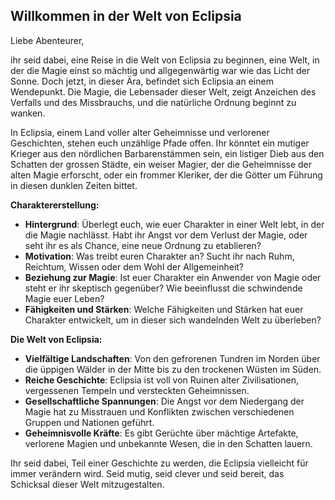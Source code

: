 ## Willkommen in der Welt von Eclipsia

Liebe Abenteurer,

ihr seid dabei, eine Reise in die Welt von Eclipsia zu beginnen, eine Welt, in der die Magie einst so mächtig und allgegenwärtig war wie das Licht der Sonne. Doch jetzt, in dieser Ära, befindet sich Eclipsia an einem Wendepunkt. Die Magie, die Lebensader dieser Welt, zeigt Anzeichen des Verfalls und des Missbrauchs, und die natürliche Ordnung beginnt zu wanken.

In Eclipsia, einem Land voller alter Geheimnisse und verlorener Geschichten, stehen euch unzählige Pfade offen. Ihr könntet ein mutiger Krieger aus den nördlichen Barbarenstämmen sein, ein listiger Dieb aus den Schatten der grossen Städte, ein weiser Magier, der die Geheimnisse der alten Magie erforscht, oder ein frommer Kleriker, der die Götter um Führung in diesen dunklen Zeiten bittet.

**Charaktererstellung:**
- **Hintergrund**: Überlegt euch, wie euer Charakter in einer Welt lebt, in der die Magie nachlässt. Habt ihr Angst vor dem Verlust der Magie, oder seht ihr es als Chance, eine neue Ordnung zu etablieren?
- **Motivation**: Was treibt euren Charakter an? Sucht ihr nach Ruhm, Reichtum, Wissen oder dem Wohl der Allgemeinheit?
- **Beziehung zur Magie**: Ist euer Charakter ein Anwender von Magie oder steht er ihr skeptisch gegenüber? Wie beeinflusst die schwindende Magie euer Leben?
- **Fähigkeiten und Stärken**: Welche Fähigkeiten und Stärken hat euer Charakter entwickelt, um in dieser sich wandelnden Welt zu überleben?

**Die Welt von Eclipsia:**
- **Vielfältige Landschaften**: Von den gefrorenen Tundren im Norden über die üppigen Wälder in der Mitte bis zu den trockenen Wüsten im Süden.
- **Reiche Geschichte**: Eclipsia ist voll von Ruinen alter Zivilisationen, vergessenen Tempeln und versteckten Geheimnissen.
- **Gesellschaftliche Spannungen**: Die Angst vor dem Niedergang der Magie hat zu Misstrauen und Konflikten zwischen verschiedenen Gruppen und Nationen geführt.
- **Geheimnisvolle Kräfte**: Es gibt Gerüchte über mächtige Artefakte, verlorene Magien und unbekannte Wesen, die in den Schatten lauern.

Ihr seid dabei, Teil einer Geschichte zu werden, die Eclipsia vielleicht für immer verändern wird. Seid mutig, seid clever und seid bereit, das Schicksal dieser Welt mitzugestalten.
